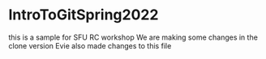 # IntroToGitSpring2022
this is a sample for SFU RC workshop
We are making some changes in the clone version
Evie also made changes to this file
